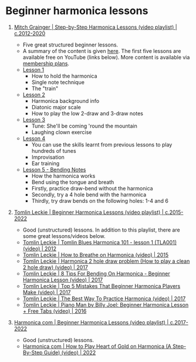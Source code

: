 # Beginner harmonica lessons

1. [Mitch Grainger | Step-by-Step Harmonica Lessons (video playlist) | c.2012-2020](https://www.youtube.com/playlist?list=PLk88YC8f3cIt5lgVW6oqLIAcjWJ81tYfx)
   - Five great structured beginner lessons.
   - A summary of the content is given [here](https://harmonicatime.com/step-by-step-harmonica-lessons/).
     The first five lessons are available free on YouTube (links below).
     More content is available via [membership plans](https://harmonicatime.com/pricing/).
   - [Lesson 1](https://www.youtube.com/watch?v=ddM5RlWSJ4E)
     * How to hold the harmonica
     * Single note technique
     * The "train"
   - [Lesson 2](https://www.youtube.com/watch?v=2d7EuV7PvoE)
     * Harmonica background info
     * Diatonic major scale
     * How to play the low 2-draw and 3-draw notes
   - [Lesson 3](https://www.youtube.com/watch?v=5Qr9mtT76Kc)
     * Tune: She'll be coming 'round the mountain
     * Laughing clown exercise
   - [Lesson 4](https://www.youtube.com/watch?v=GhT2Odlz2uI)
     * You can use the skills learnt from previous lessons to play hundreds of tunes
     * Improvisation
     * Ear training
   - [Lesson 5 - Bending Notes](https://www.youtube.com/watch?v=JtK2Mw8B_wY)
     * How the harmonica works
     * Bend using the tongue and breath
     * Firstly, practice draw-bend without the harmonica
     * Secondly, try a 4 hole bend with the harmonica
     * Thirdly, try draw bends on the following holes: 1-4 and 6

1. [Tomlin Leckie | Beginner Harmonica Lessons (video playlist) | c.2015-2022](https://www.youtube.com/playlist?list=PLZbYT_90MeIwzz-yIIdZ9C1vt6ntZnnYh)
   - Good (unstructured) lessons. In addition to this playlist, there are some great lessons/videos below.
   - [Tomlin Leckie | Tomlin Blues Harmonica 101 - lesson 1 (TLA001) (video) | 2012](https://www.youtube.com/watch?v=AUGJYZy_-x4&list=PL6B37486F5171C4FC)
   - [Tomlin Leckie | How to Breathe on Harmonica (video) | 2015](https://www.youtube.com/watch?v=F0osUHhwpvE)
   - [Tomlin Leckie | Harmonica 2 hole draw problem (How to play a clean 2 hole draw) (video) | 2017](https://www.youtube.com/watch?v=QTzyM-mq7Qc)
   - [Tomlin Leckie | 8 Tips For Bending On Harmonica - Beginner Harmonica Lesson (video) | 2017](https://www.youtube.com/watch?v=cbiOtr_pNyk)
   - [Tomlin Leckie | Top 5 Mistakes That Beginner Harmonica Players Make (video) | 2017](https://www.youtube.com/watch?v=naumP9nxAhI)
   - [Tomlin Leckie | The Best Way To Practice Harmonica (video) | 2017](https://www.youtube.com/watch?v=V6sdg4WkHFA)
   - [Tomlin Leckie | Piano Man by Billy Joel: Beginner Harmonica Lesson + Free Tabs (video) | 2016](https://www.youtube.com/watch?v=xWeHrVvSlbY)

1. [Harmonica com | Beginner Harmonica Lessons (video playlist) | c.2017-2022](https://www.youtube.com/playlist?list=PLXkDrumJcCw0PdsYe4xFSF9c9-v2v7969)
   - Good (unstructured) lessons.
   - [Harmonica com | How to Play Heart of Gold on Harmonica (A Step-By-Step Guide) (video) | 2022](https://www.youtube.com/watch?v=HRCV6ZGlXbo)

